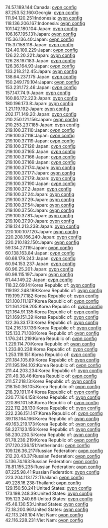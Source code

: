 74.57.189.144:Canada: [ovpn config](vpn/74_57_189_144.ovpn)  
87.253.52.160:Georgia: [ovpn config](vpn/87_253_52_160.ovpn)  
111.94.120.251:Indonesia: [ovpn config](vpn/111_94_120_251.ovpn)  
118.136.206.167:Indonesia: [ovpn config](vpn/118_136_206_167.ovpn)  
101.142.180.104:Japan: [ovpn config](vpn/101_142_180_104.ovpn)  
106.167.195.131:Japan: [ovpn config](vpn/106_167_195_131.ovpn)  
115.36.136.40:Japan: [ovpn config](vpn/115_36_136_40.ovpn)  
115.37.158.118:Japan: [ovpn config](vpn/115_37_158_118.ovpn)  
124.40.109.229:Japan: [ovpn config](vpn/124_40_109_229.ovpn)  
126.22.20.221:Japan: [ovpn config](vpn/126_22_20_221.ovpn)  
126.28.197.183:Japan: [ovpn config](vpn/126_28_197_183.ovpn)  
126.36.164.93:Japan: [ovpn config](vpn/126_36_164_93.ovpn)  
133.218.212.45:Japan: [ovpn config](vpn/133_218_212_45.ovpn)  
138.64.237.175:Japan: [ovpn config](vpn/138_64_237_175.ovpn)  
150.249.179.104:Japan: [ovpn config](vpn/150_249_179_104.ovpn)  
153.231.172.46:Japan: [ovpn config](vpn/153_231_172_46.ovpn)  
157.147.74.9:Japan: [ovpn config](vpn/157_147_74_9.ovpn)  
160.86.172.223:Japan: [ovpn config](vpn/160_86_172_223.ovpn)  
180.196.173.8:Japan: [ovpn config](vpn/180_196_173_8.ovpn)  
1.21.119.192:Japan: [ovpn config](vpn/1_21_119_192.ovpn)  
202.171.149.20:Japan: [ovpn config](vpn/202_171_149_20.ovpn)  
210.250.121.156:Japan: [ovpn config](vpn/210_250_121_156.ovpn)  
210.253.237.185:Japan: [ovpn config](vpn/210_253_237_185.ovpn)  
219.100.37.110:Japan: [ovpn config](vpn/219_100_37_110.ovpn)  
219.100.37.118:Japan: [ovpn config](vpn/219_100_37_118.ovpn)  
219.100.37.119:Japan: [ovpn config](vpn/219_100_37_119.ovpn)  
219.100.37.126:Japan: [ovpn config](vpn/219_100_37_126.ovpn)  
219.100.37.165:Japan: [ovpn config](vpn/219_100_37_165.ovpn)  
219.100.37.166:Japan: [ovpn config](vpn/219_100_37_166.ovpn)  
219.100.37.169:Japan: [ovpn config](vpn/219_100_37_169.ovpn)  
219.100.37.174:Japan: [ovpn config](vpn/219_100_37_174.ovpn)  
219.100.37.177:Japan: [ovpn config](vpn/219_100_37_177.ovpn)  
219.100.37.179:Japan: [ovpn config](vpn/219_100_37_179.ovpn)  
219.100.37.190:Japan: [ovpn config](vpn/219_100_37_190.ovpn)  
219.100.37.2:Japan: [ovpn config](vpn/219_100_37_2.ovpn)  
219.100.37.24:Japan: [ovpn config](vpn/219_100_37_24.ovpn)  
219.100.37.29:Japan: [ovpn config](vpn/219_100_37_29.ovpn)  
219.100.37.54:Japan: [ovpn config](vpn/219_100_37_54.ovpn)  
219.100.37.56:Japan: [ovpn config](vpn/219_100_37_56.ovpn)  
219.100.37.81:Japan: [ovpn config](vpn/219_100_37_81.ovpn)  
219.100.37.90:Japan: [ovpn config](vpn/219_100_37_90.ovpn)  
219.124.213.238:Japan: [ovpn config](vpn/219_124_213_238.ovpn)  
220.100.107.120:Japan: [ovpn config](vpn/220_100_107_120.ovpn)  
220.208.166.240:Japan: [ovpn config](vpn/220_208_166_240.ovpn)  
220.210.182.150:Japan: [ovpn config](vpn/220_210_182_150.ovpn)  
59.134.27.119:Japan: [ovpn config](vpn/59_134_27_119.ovpn)  
60.138.163.84:Japan: [ovpn config](vpn/60_138_163_84.ovpn)  
60.68.179.243:Japan: [ovpn config](vpn/60_68_179_243.ovpn)  
60.94.153.237:Japan: [ovpn config](vpn/60_94_153_237.ovpn)  
60.96.25.201:Japan: [ovpn config](vpn/60_96_25_201.ovpn)  
60.98.115.197:Japan: [ovpn config](vpn/60_98_115_197.ovpn)  
61.44.149.22:Japan: [ovpn config](vpn/61_44_149_22.ovpn)  
118.32.69.14:Korea Republic of: [ovpn config](vpn/118_32_69_14.ovpn)  
119.192.248.189:Korea Republic of: [ovpn config](vpn/119_192_248_189.ovpn)  
119.199.77.182:Korea Republic of: [ovpn config](vpn/119_199_77_182.ovpn)  
121.100.111.197:Korea Republic of: [ovpn config](vpn/121_100_111_197.ovpn)  
121.161.209.205:Korea Republic of: [ovpn config](vpn/121_161_209_205.ovpn)  
121.164.91.135:Korea Republic of: [ovpn config](vpn/121_164_91_135.ovpn)  
121.169.151.39:Korea Republic of: [ovpn config](vpn/121_169_151_39.ovpn)  
122.36.33.173:Korea Republic of: [ovpn config](vpn/122_36_33_173.ovpn)  
124.216.137.136:Korea Republic of: [ovpn config](vpn/124_216_137_136.ovpn)  
125.133.71.108:Korea Republic of: [ovpn config](vpn/125_133_71_108.ovpn)  
1.176.241.219:Korea Republic of: [ovpn config](vpn/1_176_241_219.ovpn)  
1.229.114.70:Korea Republic of: [ovpn config](vpn/1_229_114_70.ovpn)  
1.233.80.238:Korea Republic of: [ovpn config](vpn/1_233_80_238.ovpn)  
1.253.119.151:Korea Republic of: [ovpn config](vpn/1_253_119_151.ovpn)  
211.184.105.69:Korea Republic of: [ovpn config](vpn/211_184_105_69.ovpn)  
211.195.194.102:Korea Republic of: [ovpn config](vpn/211_195_194_102.ovpn)  
211.44.203.234:Korea Republic of: [ovpn config](vpn/211_44_203_234.ovpn)  
211.49.38.46:Korea Republic of: [ovpn config](vpn/211_49_38_46.ovpn)  
211.57.218.13:Korea Republic of: [ovpn config](vpn/211_57_218_13.ovpn)  
218.150.36.105:Korea Republic of: [ovpn config](vpn/218_150_36_105.ovpn)  
218.39.191.114:Korea Republic of: [ovpn config](vpn/218_39_191_114.ovpn)  
220.77.164.158:Korea Republic of: [ovpn config](vpn/220_77_164_158.ovpn)  
220.86.101.58:Korea Republic of: [ovpn config](vpn/220_86_101_58.ovpn)  
222.112.28.130:Korea Republic of: [ovpn config](vpn/222_112_28_130.ovpn)  
222.236.151.147:Korea Republic of: [ovpn config](vpn/222_236_151_147.ovpn)  
39.118.164.166:Korea Republic of: [ovpn config](vpn/39_118_164_166.ovpn)  
49.163.219.173:Korea Republic of: [ovpn config](vpn/49_163_219_173.ovpn)  
58.227.123.156:Korea Republic of: [ovpn config](vpn/58_227_123_156.ovpn)  
58.230.230.5:Korea Republic of: [ovpn config](vpn/58_230_230_5.ovpn)  
61.78.239.219:Korea Republic of: [ovpn config](vpn/61_78_239_219.ovpn)  
217.120.236.151:Netherlands: [ovpn config](vpn/217_120_236_151.ovpn)  
109.126.36.217:Russian Federation: [ovpn config](vpn/109_126_36_217.ovpn)  
212.20.43.37:Russian Federation: [ovpn config](vpn/212_20_43_37.ovpn)  
5.136.74.163:Russian Federation: [ovpn config](vpn/5_136_74_163.ovpn)  
78.81.155.235:Russian Federation: [ovpn config](vpn/78_81_155_235.ovpn)  
87.225.98.41:Russian Federation: [ovpn config](vpn/87_225_98_41.ovpn)  
223.204.113.172:Thailand: [ovpn config](vpn/223_204_113_172.ovpn)  
49.228.16.238:Thailand: [ovpn config](vpn/49_228_16_238.ovpn)  
129.150.50.241:United States: [ovpn config](vpn/129_150_50_241.ovpn)  
173.198.248.39:United States: [ovpn config](vpn/173_198_248_39.ovpn)  
195.123.240.66:United States: [ovpn config](vpn/195_123_240_66.ovpn)  
45.48.130.53:United States: [ovpn config](vpn/45_48_130_53.ovpn)  
72.18.200.96:United States: [ovpn config](vpn/72_18_200_96.ovpn)  
42.113.249.104:Viet Nam: [ovpn config](vpn/42_113_249_104.ovpn)  
42.116.228.231:Viet Nam: [ovpn config](vpn/42_116_228_231.ovpn)  
